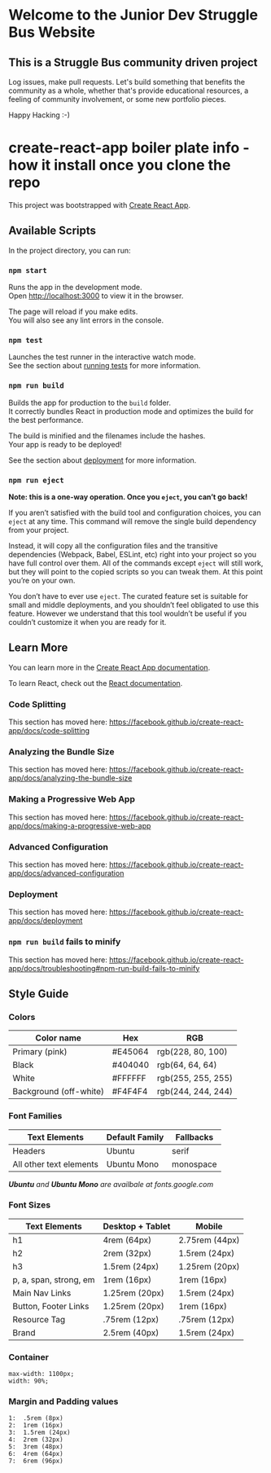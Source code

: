 # Welcome to the Junior Dev Struggle Bus Website

## This is a Struggle Bus community driven project

Log issues, make pull requests. Let's build something that benefits the community as a whole, whether that's provide educational resources, a feeling of community involvement, or some new portfolio pieces.

Happy Hacking :-)

# create-react-app boiler plate info - how it install once you clone the repo

This project was bootstrapped with [Create React App](https://github.com/facebook/create-react-app).

## Available Scripts

In the project directory, you can run:

### `npm start`

Runs the app in the development mode.<br>
Open [http://localhost:3000](http://localhost:3000) to view it in the browser.

The page will reload if you make edits.<br>
You will also see any lint errors in the console.

### `npm test`

Launches the test runner in the interactive watch mode.<br>
See the section about [running tests](https://facebook.github.io/create-react-app/docs/running-tests) for more information.

### `npm run build`

Builds the app for production to the `build` folder.<br>
It correctly bundles React in production mode and optimizes the build for the best performance.

The build is minified and the filenames include the hashes.<br>
Your app is ready to be deployed!

See the section about [deployment](https://facebook.github.io/create-react-app/docs/deployment) for more information.

### `npm run eject`

**Note: this is a one-way operation. Once you `eject`, you can’t go back!**

If you aren’t satisfied with the build tool and configuration choices, you can `eject` at any time. This command will remove the single build dependency from your project.

Instead, it will copy all the configuration files and the transitive dependencies (Webpack, Babel, ESLint, etc) right into your project so you have full control over them. All of the commands except `eject` will still work, but they will point to the copied scripts so you can tweak them. At this point you’re on your own.

You don’t have to ever use `eject`. The curated feature set is suitable for small and middle deployments, and you shouldn’t feel obligated to use this feature. However we understand that this tool wouldn’t be useful if you couldn’t customize it when you are ready for it.

## Learn More

You can learn more in the [Create React App documentation](https://facebook.github.io/create-react-app/docs/getting-started).

To learn React, check out the [React documentation](https://reactjs.org/).

### Code Splitting

This section has moved here: https://facebook.github.io/create-react-app/docs/code-splitting

### Analyzing the Bundle Size

This section has moved here: https://facebook.github.io/create-react-app/docs/analyzing-the-bundle-size

### Making a Progressive Web App

This section has moved here: https://facebook.github.io/create-react-app/docs/making-a-progressive-web-app

### Advanced Configuration

This section has moved here: https://facebook.github.io/create-react-app/docs/advanced-configuration

### Deployment

This section has moved here: https://facebook.github.io/create-react-app/docs/deployment

### `npm run build` fails to minify

This section has moved here: https://facebook.github.io/create-react-app/docs/troubleshooting#npm-run-build-fails-to-minify

## Style Guide

### Colors

| Color name             | Hex     | RGB                |
| ---------------------- | ------- | ------------------ |
| Primary (pink)         | #E45064 | rgb(228, 80, 100)  |
| Black                  | #404040 | rgb(64, 64, 64)    |
| White                  | #FFFFFF | rgb(255, 255, 255) |
| Background (off-white) | #F4F4F4 | rgb(244, 244, 244) |

### Font Families

| Text Elements           | Default Family | Fallbacks |
| ----------------------- | -------------- | --------- |
| Headers                 | Ubuntu         | serif     |
| All other text elements | Ubuntu Mono    | monospace |

_***Ubuntu*** and ***Ubuntu Mono*** are availbale at fonts.google.com_

### Font Sizes

| Text Elements          | Desktop + Tablet | Mobile         |
| ---------------------- | ---------------- | -------------- |
| h1                     | 4rem (64px)      | 2.75rem (44px) |
| h2                     | 2rem (32px)      | 1.5rem (24px)  |
| h3                     | 1.5rem (24px)    | 1.25rem (20px) |
| p, a, span, strong, em | 1rem (16px)      | 1rem (16px)    |
| Main Nav Links         | 1.25rem (20px)   | 1.5rem (24px)  |
| Button, Footer Links   | 1.25rem (20px)   | 1rem (16px)    |
| Resource Tag           | .75rem (12px)    | .75rem (12px)  |
| Brand                  | 2.5rem (40px)    | 1.5rem (24px)  |

### Container

```
max-width: 1100px;
width: 90%;
```

### Margin and Padding values

```
1:  .5rem (8px)
2:  1rem (16px)
3:  1.5rem (24px)
4:  2rem (32px)
5:  3rem (48px)
6:  4rem (64px)
7:  6rem (96px)
```
